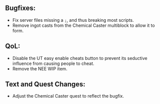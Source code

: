 
## Bugfixes:

- Fix server files missing a `;`, and thus breaking most scripts.
- Remove ingot casts from the Chemical Caster multiblock to allow it to form.

## QoL:

- Disable the UT easy enable cheats button to prevent its seductive influence from causing people to cheat.
- Remove the NEE WIP item.

## Text and Quest Changes:

- Adjust the Chemical Caster quest to reflect the bugfix.
